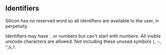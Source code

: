 ## Identifiers

Silicon has no reserved word so all identifiers are available to the user, in perpetuity.

Identifiers may have `_` or numbers but can't start with numbers. All visible unicode characters are allowed. Not including these unused symbols `|`, `~`, `^`,`&`,`?`.
